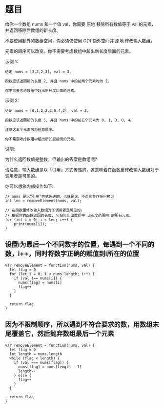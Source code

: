 # 题目

给你一个数组 nums 和一个值 val，你需要 原地 移除所有数值等于 val 的元素，并返回移除后数组的新长度。

不要使用额外的数组空间，你必须仅使用 O(1) 额外空间并 原地 修改输入数组。

元素的顺序可以改变。你不需要考虑数组中超出新长度后面的元素。

示例 1:

```
给定 nums = [3,2,2,3], val = 3,

函数应该返回新的长度 2, 并且 nums 中的前两个元素均为 2。

你不需要考虑数组中超出新长度后面的元素。
```

示例 2:

```
给定 nums = [0,1,2,2,3,0,4,2], val = 2,

函数应该返回新的长度 5, 并且 nums 中的前五个元素为 0, 1, 3, 0, 4。

注意这五个元素可为任意顺序。

你不需要考虑数组中超出新长度后面的元素。
```

说明:

为什么返回数值是整数，但输出的答案是数组呢?

请注意，输入数组是以「引用」方式传递的，这意味着在函数里修改输入数组对于调用者是可见的。

你可以想象内部操作如下:

```
// nums 是以“引用”方式传递的。也就是说，不对实参作任何拷贝
int len = removeElement(nums, val);

// 在函数里修改输入数组对于调用者是可见的。
// 根据你的函数返回的长度, 它会打印出数组中 该长度范围内 的所有元素。
for (int i = 0; i < len; i++) {
    print(nums[i]);
}
```

## 设置i为最后一个不同数字的位置，每遇到一个不同的数，i++，同时将数字正确的赋值到i所在的位置

```
var removeElement = function(nums, val) {
  let flag = 0
  for (let i = 0; i < nums.length; i++) {
    if (val !== nums[i]) {
      nums[flag] = nums[i]
      flag++
    }
  }

  return flag
}
```

## 因为不限制顺序，所以遇到不符合要求的数，用数组末尾覆盖它，然后抛弃数组最后一个元素

```
var removeElement = function(nums, val) {
  let flag = 0
  let length = nums.length
  while (flag < length) {
    if (val === nums[flag]) {
      nums[flag] = nums[length - 1]
      length--
    } else {
      flag++
    }
  }

  return flag
}
```
